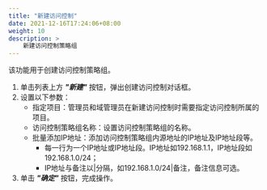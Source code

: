 ```yaml
---
title: "新建访问控制"
date: 2021-12-16T17:24:06+08:00
weight: 10
description: >
    新建访问控制策略组
---
```


该功能用于创建访问控制策略组。

1. 单击列表上方 **_"新建"_** 按钮，弹出创建访问控制对话框。
2. 设置以下参数：
    - 指定项目：管理员和域管理员在新建访问控制时需要指定访问控制所属的项目。
    - 访问控制策略组名称：设置访问控制策略组的名称。
    - 批量添加IP地址：添加访问控制策略组内源地址的IP地址及IP地址段等。
        - 每一行为一个IP地址或IP地址段。IP地址如192.168.1.1，IP地址段如192.168.1.0/24；
        - IP地址与备注以|分隔，如192.168.1.0/24|备注，备注信息可选。
4. 单击 **_"确定"_** 按钮，完成操作。